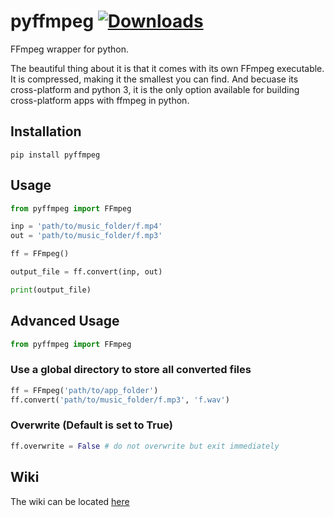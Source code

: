 # pyffmpeg  [![Downloads](https://pepy.tech/badge/pyffmpeg)](https://pepy.tech/project/pyffmpeg)
FFmpeg wrapper for python.

The beautiful thing about it is that it comes with its own FFmpeg executable. It is compressed, making it the smallest you can find. And becuase its cross-platform and python 3, it is the only option available for building cross-platform apps with ffmpeg in python.

## Installation
    pip install pyffmpeg

## Usage
```python
from pyffmpeg import FFmpeg

inp = 'path/to/music_folder/f.mp4'
out = 'path/to/music_folder/f.mp3'

ff = FFmpeg()

output_file = ff.convert(inp, out)

print(output_file)


```

## Advanced Usage
```python
from pyffmpeg import FFmpeg
```

### Use a global directory to store all converted files
```python
ff = FFmpeg('path/to/app_folder')
ff.convert('path/to/music_folder/f.mp3', 'f.wav')
```

### Overwrite (Default is set to True)
```python
ff.overwrite = False # do not overwrite but exit immediately
```

## Wiki
The wiki can be located [here](https://github.com/deuteronomy-works/pyffmpeg/wiki)
